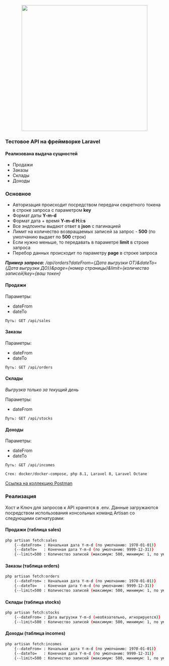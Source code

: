 <p align="center"><a href="https://laravel.com" target="_blank"><img src="https://raw.githubusercontent.com/laravel/art/master/logo-lockup/5%20SVG/2%20CMYK/1%20Full%20Color/laravel-logolockup-cmyk-red.svg" width="400"></a></p>


### Тестовое API на фреймворке Laravel

#### Реализована выдача сущностей 
- Продажи 
- Заказы
- Склады
- Доходы

### Основное

- Авторизация происходит посредством передачи секретного токена в строке запроса с параметром **key**
- Формат даты **Y-m-d**
- Формат дата + время **Y-m-d H:i:s**
- Все эндпоинты выдают ответ в **json** с пагинацией
- Лимит на количество возвращаемых записей за запрос - **500** (по умолчанию выдает по **500** строк)
- Если нужно меньше, то передавать в параметре **limit** в строке запроса
- Перебор данных происходит по параметру **page** в строке запроса

_**Пример запроса:** /api/orders?dateFrom={Дата выгрузки ОТ}&dateTo={Дата выгрузки ДО}}&page={номер страницы}&limit={количество записей}key={ваш токен}_

#### Продажи

Параметры:

- dateFrom
- dateTo

`Путь: GET /api/sales`

#### Заказы

Параметры:

- dateFrom
- dateTo

`Путь: GET /api/orders`

#### Склады 
_Выгрузка только за текущий день_

Параметры:

- dateFrom

`Путь: GET /api/stocks`

#### Доходы

Параметры:

- dateFrom
- dateTo

`Путь: GET /api/incomes`

`Стек: docker/docker-compose, php 8.1, Laravel 8, Laravel Octane`

[Ссылка на коллекцию Postman](https://www.postman.com/cy322666/workspace/app-api-test/overview)


### Реализация

Хост и Ключ для запросов к API хранятся в .env. Данные загружаются посредством использования консольных команд Artisan со следующими сигнатурами:

#### Продажи (таблица sales)

```bash
php artisan fetch:sales
    {--dateFrom= : Начальная дата Y-m-d (по умолчанию: 1970-01-01)}
    {--dateTo=   : Конечная дата Y-m-d (по умолчанию: 9999-12-31)}
    {--limit=500 : Количество записей (максимум: 500, минимум: 1, по умолчанию: 500)}
```

#### Заказы (таблица orders)

```bash
php artisan fetch:orders
    {--dateFrom= : Начальная дата Y-m-d (по умолчанию: 1970-01-01)}
    {--dateTo=   : Конечная дата Y-m-d (по умолчанию: 9999-12-31)}
    {--limit=500 : Количество записей (максимум: 500, минимум: 1, по умолчанию: 500)}
```

#### Склады (таблица stocks)
	
```bash
php artisan fetch:stocks
    {--dateFrom= : Дата выгрузки Y-m-d (необязательно, игнорируется)}
    {--limit=500 : Количество записей (максимум: 500, минимум: 1, по умолчанию: 500)}
```

#### Доходы (таблица incomes)

```bash
php artisan fetch:incomes
    {--dateFrom= : Начальная дата Y-m-d (по умолчанию: 1970-01-01)}
    {--dateTo=   : Конечная дата Y-m-d (по умолчанию: 9999-12-31)}
    {--limit=500 : Количество записей (максимум: 500, минимум: 1, по умолчанию: 500)}
```


